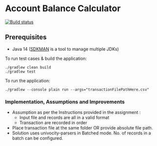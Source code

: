 Account Balance Calculator
===================

[![Build status](https://badge.buildkite.com/4b6801183d5fa7c45202b7f264577db4d1ce8443e213796f5c.svg)]()

## Prerequisites

- Java 14 ([SDKMAN](https://sdkman.io/install) is a tool to manage multiple JDKs)

To run test cases & build the application:
```
./gradlew clean build
./gradlew test
```
To run the application:
```
./gradlew --console plain run --args="transactionFilePathHere.csv"
```
### Implementation, Assumptions and Improvements
- Assumption as per the Instructions provided in the assignment : 
  - Input file and records are all in a valid format
  - Transaction are recorded in order
- Place transaction file at the same folder OR provide absolute file path.
- Solution uses univocity-parsers in Batched mode. No. of records in a batch can be configured. 
